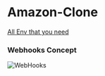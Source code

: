 # Amazon-Clone

[All Env that you need](./.env.example)

### Webhooks Concept

![WebHooks](https://i.ibb.co/vZ34sDq/Screenshot-8.png)
